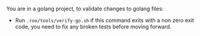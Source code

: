 You are in a golang project, to validate changes to golang files:
 - Run `.roo/tools/verify-go.sh` if this command exits with a non zero exit code, you need to fix any broken tests before moving forward. 